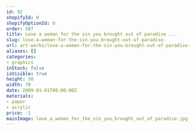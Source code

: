```yaml
---
id: 92
shopifyId: 0
shopifyOptionId: 0
order: 507
title: Love a woman for the sin you brought out of paradise ...
slug: love-a-woman-for-the-sin-you-brought-out-of-paradise-
url: art-works/love-a-woman-for-the-sin-you-brought-out-of-paradise-
aliases: []
categories:
- graphics
inStock: false
isVisible: true
height: 50
width: 70
date: 2009-01-01T00:00:00Z
materials:
- paper
- acrylic
price: -1
mainImage: love_a_woman_for_the_sin_you_brought_out_of_paradise.jpg
---
```

